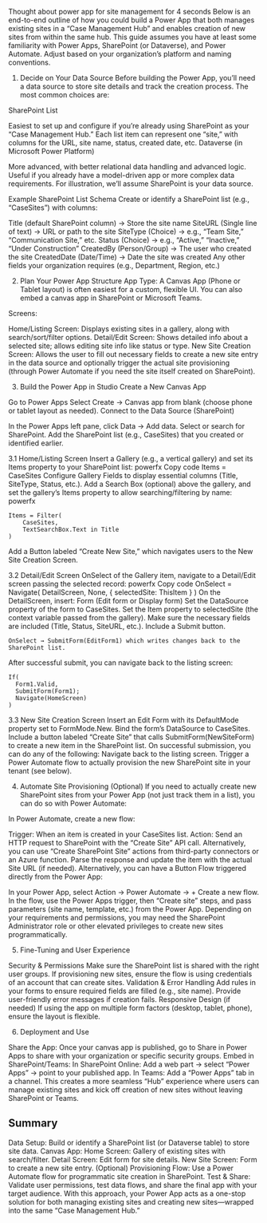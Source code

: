 Thought about power app for site management for 4 seconds
Below is an end-to-end outline of how you could build a Power App that both manages existing sites in a “Case Management Hub” and enables creation of new sites from within the same hub. This guide assumes you have at least some familiarity with Power Apps, SharePoint (or Dataverse), and Power Automate. Adjust based on your organization’s platform and naming conventions.

1. Decide on Your Data Source
Before building the Power App, you’ll need a data source to store site details and track the creation process. The most common choices are:

SharePoint List

Easiest to set up and configure if you’re already using SharePoint as your “Case Management Hub.”
Each list item can represent one “site,” with columns for the URL, site name, status, created date, etc.
Dataverse (in Microsoft Power Platform)

More advanced, with better relational data handling and advanced logic.
Useful if you already have a model-driven app or more complex data requirements.
For illustration, we’ll assume SharePoint is your data source.

Example SharePoint List Schema
Create or identify a SharePoint list (e.g., “CaseSites”) with columns:

Title (default SharePoint column) -> Store the site name
SiteURL (Single line of text) -> URL or path to the site
SiteType (Choice) -> e.g., “Team Site,” “Communication Site,” etc.
Status (Choice) -> e.g., “Active,” “Inactive,” “Under Construction”
CreatedBy (Person/Group) -> The user who created the site
CreatedDate (Date/Time) -> Date the site was created
Any other fields your organization requires (e.g., Department, Region, etc.)

2. Plan Your Power App Structure
App Type: A Canvas App (Phone or Tablet layout) is often easiest for a custom, flexible UI. You can also embed a canvas app in SharePoint or Microsoft Teams.

Screens:

Home/Listing Screen: Displays existing sites in a gallery, along with search/sort/filter options.
Detail/Edit Screen: Shows detailed info about a selected site; allows editing site info like status or type.
New Site Creation Screen: Allows the user to fill out necessary fields to create a new site entry in the data source and optionally trigger the actual site provisioning (through Power Automate if you need the site itself created on SharePoint).

3. Build the Power App in Studio
Create a New Canvas App

Go to Power Apps
Select Create → Canvas app from blank (choose phone or tablet layout as needed).
Connect to the Data Source (SharePoint)

In the Power Apps left pane, click Data → Add data.
Select or search for SharePoint.
Add the SharePoint list (e.g., CaseSites) that you created or identified earlier.

3.1 Home/Listing Screen
Insert a Gallery (e.g., a vertical gallery) and set its Items property to your SharePoint list:
powerfx
Copy code
Items = CaseSites
Configure Gallery Fields to display essential columns (Title, SiteType, Status, etc.).
Add a Search Box (optional) above the gallery, and set the gallery’s Items property to allow searching/filtering by name:
powerfx
```
Items = Filter(
    CaseSites, 
    TextSearchBox.Text in Title
)
```
Add a Button labeled “Create New Site,” which navigates users to the New Site Creation Screen.

3.2 Detail/Edit Screen
OnSelect of the Gallery item, navigate to a Detail/Edit screen passing the selected record:
powerfx
Copy code
OnSelect = 
  Navigate(
    DetailScreen, 
    None, 
    { selectedSite: ThisItem }
  )
On the DetailScreen, insert:
Form (Edit form or Display form)
Set the DataSource property of the form to CaseSites.
Set the Item property to selectedSite (the context variable passed from the gallery).
Make sure the necessary fields are included (Title, Status, SiteURL, etc.).
Include a Submit button.

    OnSelect → SubmitForm(EditForm1) which writes changes back to the SharePoint list.

After successful submit, you can navigate back to the listing screen:

```
If(
  Form1.Valid,
  SubmitForm(Form1);
  Navigate(HomeScreen)
)
```

3.3 New Site Creation Screen
Insert an Edit Form with its DefaultMode property set to FormMode.New.
Bind the form’s DataSource to CaseSites.
Include a button labeled “Create Site” that calls SubmitForm(NewSiteForm) to create a new item in the SharePoint list.
On successful submission, you can do any of the following:
Navigate back to the listing screen.
Trigger a Power Automate flow to actually provision the new SharePoint site in your tenant (see below).

4. Automate Site Provisioning (Optional)
If you need to actually create new SharePoint sites from your Power App (not just track them in a list), you can do so with Power Automate:

In Power Automate, create a new flow:

Trigger: When an item is created in your CaseSites list.
Action: Send an HTTP request to SharePoint with the “Create Site” API call. Alternatively, you can use “Create SharePoint Site” actions from third-party connectors or an Azure function.
Parse the response and update the item with the actual Site URL (if needed).
Alternatively, you can have a Button Flow triggered directly from the Power App:

In your Power App, select Action → Power Automate → + Create a new flow.
In the flow, use the Power Apps trigger, then “Create site” steps, and pass parameters (site name, template, etc.) from the Power App.
Depending on your requirements and permissions, you may need the SharePoint Administrator role or other elevated privileges to create new sites programmatically.

5. Fine-Tuning and User Experience

Security & Permissions
Make sure the SharePoint list is shared with the right user groups.
If provisioning new sites, ensure the flow is using credentials of an account that can create sites.
Validation & Error Handling
Add rules in your forms to ensure required fields are filled (e.g., site name).
Provide user-friendly error messages if creation fails.
Responsive Design (if needed)
If using the app on multiple form factors (desktop, tablet, phone), ensure the layout is flexible.

6. Deployment and Use

Share the App: Once your canvas app is published, go to Share in Power Apps to share with your organization or specific security groups.
Embed in SharePoint/Teams:
In SharePoint Online: Add a web part → select “Power Apps” → point to your published app.
In Teams: Add a “Power Apps” tab in a channel.
This creates a more seamless “Hub” experience where users can manage existing sites and kick off creation of new sites without leaving SharePoint or Teams.

## Summary

Data Setup: Build or identify a SharePoint list (or Dataverse table) to store site data.
Canvas App:
Home Screen: Gallery of existing sites with search/filter.
Detail Screen: Edit form for site details.
New Site Screen: Form to create a new site entry.
(Optional) Provisioning Flow: Use a Power Automate flow for programmatic site creation in SharePoint.
Test & Share: Validate user permissions, test data flows, and share the final app with your target audience.
With this approach, your Power App acts as a one-stop solution for both managing existing sites and creating new sites—wrapped into the same “Case Management Hub.”
